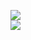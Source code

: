 [![](https://img.shields.io/badge/Made%20With-Github%20Spray-lightgrey.svg?style=for-the-badge&logo=github)](https://github.com/Annihil/github-spray#5836)  
[![](https://i.imgur.com/2DrTn0Z.gif)](https://github.com/Annihil/github-spray)